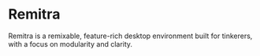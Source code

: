 # Remitra
Remitra is a remixable, feature-rich desktop environment built for tinkerers, with a focus on modularity and clarity.
